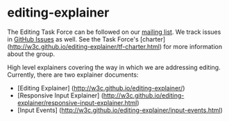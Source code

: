 editing-explainer
=================

The Editing Task Force can be followed on our [mailing list](http://lists.w3.org/Archives/Public/public-editing-tf/). We track issues in [GitHub Issues](https://github.com/w3c/editing-explainer/issues) as well. See the Task Force's [charter] (http://w3c.github.io/editing-explainer/tf-charter.html) for more information about the group.

High level explainers covering the way in which we are addressing editing. Currently, there are two explainer documents:

* [Editing Explainer] (http://w3c.github.io/editing-explainer/)
* [Responsive Input Explainer] (http://w3c.github.io/editing-explainer/responsive-input-explainer.html)
* [Input Events] (http://w3c.github.io/editing-explainer/input-events.html)

